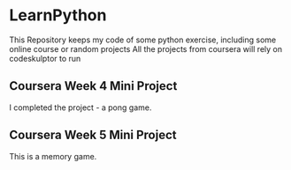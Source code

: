 # LearnPython
This Repository keeps my code of some python exercise, including some online course or random projects
All the projects from coursera will rely on codeskulptor to run
## Coursera Week 4 Mini Project
I completed the project - a pong game. 

## Coursera Week 5 Mini Project
This is a memory game.

